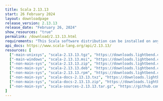 ```yaml
---
title: Scala 2.13.13
start: 26 February 2024
layout: downloadpage
release_version: 2.13.13
release_date: "February 26, 2024"
show_resources: "true"
permalink: /download/2.13.13.html
requirements: "This Scala software distribution can be installed on any Unix-like or Windows system. It requires Java 8 or later, available <a href='https://www.java.com/'>here</a>."
api_docs: https://www.scala-lang.org/api/2.13.13/
resources: [
  ["-main-unixsys", "scala-2.13.13.tgz", "https://downloads.lightbend.com/scala/2.13.13/scala-2.13.13.tgz", "Mac OS X, Unix, Cygwin", "23.02M"],
  ["-main-windows", "scala-2.13.13.msi", "https://downloads.lightbend.com/scala/2.13.13/scala-2.13.13.msi", "Windows (msi installer)", "136.04M"],
  ["-non-main-sys", "scala-2.13.13.zip", "https://downloads.lightbend.com/scala/2.13.13/scala-2.13.13.zip", "Windows", "23.06M"],
  ["-non-main-sys", "scala-2.13.13.deb", "https://downloads.lightbend.com/scala/2.13.13/scala-2.13.13.deb", "Debian", "659.89M"],
  ["-non-main-sys", "scala-2.13.13.rpm", "https://downloads.lightbend.com/scala/2.13.13/scala-2.13.13.rpm", "RPM package", "136.27M"],
  ["-non-main-sys", "scala-docs-2.13.13.txz", "https://downloads.lightbend.com/scala/2.13.13/scala-docs-2.13.13.txz", "API docs", "60.81M"],
  ["-non-main-sys", "scala-docs-2.13.13.zip", "https://downloads.lightbend.com/scala/2.13.13/scala-docs-2.13.13.zip", "API docs", "116.40M"],
  ["-non-main-sys", "scala-sources-2.13.13.tar.gz", "https://github.com/scala/scala/archive/v2.13.13.tar.gz", "Sources", "7.5M"]
]
---
```

